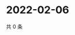 # 2022-02-06

共 0 条

<!-- BEGIN WEIBO -->
<!-- 最后更新时间 Sun Feb 06 2022 22:10:09 GMT+0800 (China Standard Time) -->

<!-- END WEIBO -->
